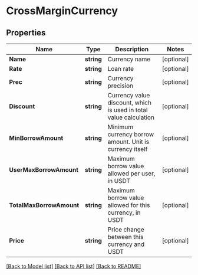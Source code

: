 # CrossMarginCurrency

## Properties

Name | Type | Description | Notes
------------ | ------------- | ------------- | -------------
**Name** | **string** | Currency name | [optional] 
**Rate** | **string** | Loan rate | [optional] 
**Prec** | **string** | Currency precision | [optional] 
**Discount** | **string** | Currency value discount, which is used in total value calculation | [optional] 
**MinBorrowAmount** | **string** | Minimum currency borrow amount. Unit is currency itself | [optional] 
**UserMaxBorrowAmount** | **string** | Maximum borrow value allowed per user, in USDT | [optional] 
**TotalMaxBorrowAmount** | **string** | Maximum borrow value allowed for this currency, in USDT | [optional] 
**Price** | **string** | Price change between this currency and USDT | [optional] 

[[Back to Model list]](../README.md#documentation-for-models) [[Back to API list]](../README.md#documentation-for-api-endpoints) [[Back to README]](../README.md)


